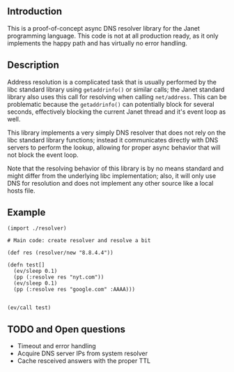 
## Introduction

This is a proof-of-concept async DNS resolver library for the Janet programming
language. This code is not at all production ready, as it only implements the
happy path and has virtually no error handling.

## Description

Address resolution is a complicated task that is usually performed by the libc
standard library using `getaddrinfo()` or similar calls; the Janet standard
library also uses this call for resolving when calling `net/address`. This can
be problematic because the `getaddrinfo()` can potentially block for several
seconds, effectively blocking the current Janet thread and it's event loop as
well.

This library implements a very simply DNS resolver that does not rely on the
libc standard library functions; instead it communicates directly with DNS
servers to perform the lookup, allowing for proper async behavior that will not
block the event loop.

Note that the resolving behavior of this library is by no means standard and
might differ from the underlying libc implementation; also, it will only use
DNS for resolution and does not implement any other source like a local hosts
file.


## Example

```
(import ./resolver)                
                                                                                                 
# Main code: create resolver and resolve a bit                                                     
                                            
(def res (resolver/new "8.8.4.4"))                                               
                                         
(defn test[]                         
  (ev/sleep 0.1)                                     
  (pp (:resolve res "nyt.com"))                       
  (ev/sleep 0.1)                      
  (pp (:resolve res "google.com" :AAAA)))
                                            
                                                             
(ev/call test)
```

## TODO and Open questions

- Timeout and error handling
- Acquire DNS server IPs from system resolver
- Cache resceived answers with the proper TTL

